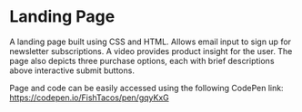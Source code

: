 # Landing Page
A landing page built using CSS and HTML. Allows email input to sign up for newsletter subscriptions. A video provides product insight for the user. The page also depicts three purchase options, each with brief descriptions above interactive submit buttons.

Page and code can be easily accessed using the following CodePen link:
https://codepen.io/FishTacos/pen/gqyKxG
